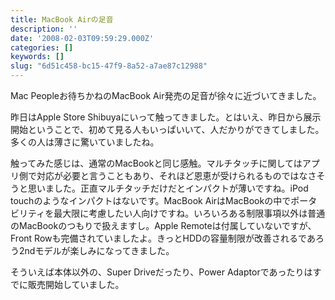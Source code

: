 ```yaml
---
title: MacBook Airの足音
description: ''
date: '2008-02-03T09:59:29.000Z'
categories: []
keywords: []
slug: "6d51c458-bc15-47f9-8a52-a7ae87c12988"
---
```

Mac Peopleお待ちかねのMacBook Air発売の足音が徐々に近づいてきました。

昨日はApple Store Shibuyaにいって触ってきました。とはいえ、昨日から展示開始ということで、初めて見る人もいっぱいいて、人だかりができてしました。多くの人は薄さに驚いていましたね。

触ってみた感じは、通常のMacBookと同じ感触。マルチタッチに関してはアプリ側で対応が必要と言うこともあり、それほど恩恵が受けられるものではなさそうと思いました。正直マルチタッチだけだとインパクトが薄いですね。iPod touchのようなインパクトはないです。MacBook AirはMacBookの中でポータビリティを最大限に考慮したい人向けですね。いろいろある制限事項以外は普通のMacBookのつもりで扱えますし。Apple Remoteは付属していないですが、Front Rowも完備されていましたよ。きっとHDDの容量制限が改善されるであろう2ndモデルが楽しみになってきました。

そういえば本体以外の、Super Driveだったり、Power Adaptorであったりはすでに販売開始していました。